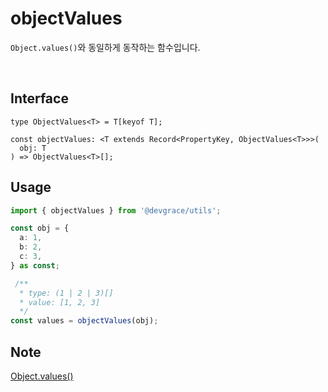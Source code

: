 # objectValues

`Object.values()`와 동일하게 동작하는 함수입니다.

<br />

## Interface
```tsx
type ObjectValues<T> = T[keyof T];

const objectValues: <T extends Record<PropertyKey, ObjectValues<T>>>(
  obj: T
) => ObjectValues<T>[];
```

## Usage
```ts
import { objectValues } from '@devgrace/utils';

const obj = {
  a: 1,
  b: 2,
  c: 3,
} as const;

 /**
  * type: (1 | 2 | 3)[]
  * value: [1, 2, 3]
  */
const values = objectValues(obj);
```

## Note
[Object.values()](https://developer.mozilla.org/ko/docs/Web/JavaScript/Reference/Global_Objects/Object/values)